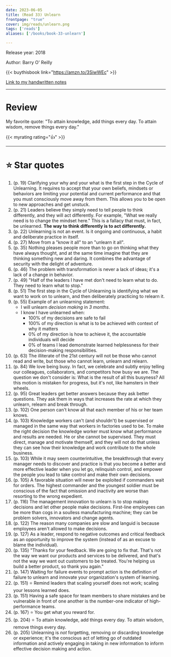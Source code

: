 ```yaml
---
date: 2023-06-05
title: (Read 33) Unlearn
frontpage: "true"
cover: img/reads/unlearn.png
tags: ['reads']
aliases: ['/books/book-33-unlearn']

---
```


Release year: 2018

Author: Barry O' Reilly

{{< buythisbook link="https://amzn.to/3SiwWEc" >}}

[Link to my handwritten notes](https://drive.google.com/file/d/16FKOjp0Xurqy6o0W7p56S2rEYaewBicb/view?usp=drive_link)

---

# Review

My favorite quote: "To attain knowledge, add things every day. To attain wisdom, remove things every day."

{{< myrating rating="👍" >}}

---

# :star: Star quotes

1. (p. 19) Clarifying your why and your what is the first step in
   the Cycle of Unlearning. It requires to accept that your own
   beliefs, mindsets or behaviors are limiting your potential and
   current performance and that you must consciously move away
   from them. This allows you to be open to new approaches and
   get unstuck.
1. (p. 21) Leaders believe they simply need to tell people to
   think differently, and they will act differently. For example,
   "What we really need is to change the mindset here." This is a
   fallacy that must, in fact, be unlearned. **The way to think
   differently is to act differently.**
1. (p. 22) Unlearning is not an event. Is it ongoing and
   continuous, a habit and deliberate practice in itself.
1. (p. 27) Move from a "know it all" to an "unlearn it all".
1. (p. 35) Nothing pleases people more than to go on thinking
   what they have always thought, and at the same time imagine
   that they are thinking something new and daring. It combines
   the advantage of security with the delight of adventure.
1. (p. 46) The problem with transformation is never a lack of
   ideas; it's a lack of a change in behavior.
1. (p. 49) "Half of the leaders I have met don't need to learn
   what to do. They need to learn what to stop."
1. (p. 51) The first step in the Cycle of Unlearning is
   identifying what we want to work on to unlearn, and then
   deliberately practicing to relearn it.
1. (p. 55) Example of an unlearning statement:
    - I will unlearn *decision making* in *3 months*.
    - I know I have unlearned when:
        - 100% of my decisions are safe to fail
        - 100% of my direction is what is to be achieved with
          context of why it matters
        - 0% of my direction is how to achieve it, the
          accountable individuals will decide
        - 0% of teams I lead demonstrate learned helplessness for
          their decision-making responsibilities.
1. (p. 63) The illiterate of the 21st century will not be those
   who cannot read and write, but those who cannot learn, unlearn
   and relearn.
1. (p. 84) We love being busy. In fact, we celebrate and subtly
   enjoy telling our colleagues, collaborators, and competitors
   how busy we are. The question we don't consider is: What is
   the result of all this busyness? All this motion is mistaken
   for progress, but it's not, like hamsters in their wheels.
1. (p. 95) Great leaders get better answers because they ask
   better questions. They ask them in ways that increases the
   rate at which they unlearn, relearn and break through.
1. (p. 102) One person can't know all that each member of his or
   her team knows.
1. (p. 103) Knowledge workers can't (and shouldn't) be supervised
   or managed in the same way that workers in factories used to
   be. To make the right decision the knowledge worker must know
   what performance and results are needed. He or she cannot be
   supervised. They must direct, manage and motivate themself,
   and they will not do that unless they can see how their
   knowledge and work contribute to the whole business.
1. (p. 103) While it may seem counterintuitive, the breakthrough
   that every manager needs to discover and practice is that you
   become a better and more effective leader when you let go,
   relinquish control, and empower the people you lead to take
   control and make their own decisions.
1. (p. 105) A favorable situation will never be exploited if
   commanders wait for orders. The highest commander and the
   youngest soldier must be conscious of the fact that omission
   and inactivity are worse than resorting to the wrong
   expedient.
1. (p. 116) The management innovation to unlearn is to stop
   making decisions and let other people make decisions.
   First-line employees can be more than cogs in a soulless
   manufacturing machine; they can be problem solvers, innovators
   and change agents.
1. (p. 122) The reason many companies are slow and languid is
   because employees aren't allowed to make decisions.
1. (p. 127) As a leader, respond to negative outcomes and
   critical feedback as an opportunity to improve the system
   (instead of as an excuse to blame the individual).
1. (p. 135) "Thanks for your feedback. We are going to fix that.
   That's not the way we want our products and services to be
   delivered, and that's not the way we want out customers to be
   treated. You're helping us build a better product, so thank
   you again."
1. (p. 147) Waiting for failure events to prompt action is the
   definition of failure to unlearn and innovate your
   organization's system of learning.
1. (p. 151) :star: Remind leaders that scaling yourself does not work;
   scaling your lessons learned does.
1. (p. 151) Having a safe space for team members to share
   mistakes and be vulnerable in front of one another is the
   number-one indicator of high-performance teams.
1. (p. 167) :star: You get what you reward for.
1. (p. 204) :star: To attain knowledge, add things every day. To attain
   wisdom, remove things every day.
1. (p. 205) Unlearning is *not* forgetting, removing or
   discarding knowledge or experience; it's the conscious act of
   letting go of outdated information and actively engaging in
   taking in new information to inform effective decision making
   and action.
